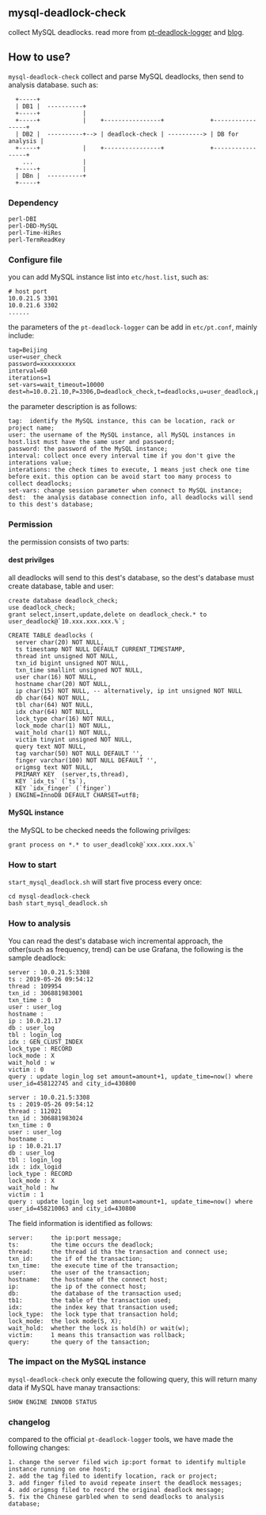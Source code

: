 ## mysql-deadlock-check

collect MySQL deadlocks. read more from [pt-deadlock-logger](https://www.percona.com/doc/percona-toolkit/3.0/pt-deadlock-logger.html) and [blog](https://arstercz.com/%e6%9c%89%e6%95%88%e6%94%b6%e9%9b%86-mysql-%e7%9a%84%e6%ad%bb%e9%94%81%e4%bf%a1%e6%81%af/).

## How to use?

`mysql-deadlock-check` collect and parse MySQL deadlocks, then send to analysis database. such as:
```
  +-----+
  | DB1 |  ----------+
  +-----+            |
  +-----+            |    +----------------+             +-----------------+
  | DB2 |  ----------+--> | deadlock-check | ----------> | DB for analysis |
  +-----+            |    +----------------+             +-----------------+
    ...              |
  +-----+            |
  | DBn |  ----------+
  +-----+

```

### Dependency
```
perl-DBI
perl-DBD-MySQL
perl-Time-HiRes
perl-TermReadKey
```

### Configure file

you can add MySQL instance list into `etc/host.list`, such as:
```
# host port
10.0.21.5 3301
10.0.21.6 3302
......
```
the parameters of the `pt-deadlock-logger` can be add in `etc/pt.conf`, mainly include:
```
tag=Beijing
user=user_check
password=xxxxxxxxxx
interval=60
iterations=1
set-vars=wait_timeout=10000
dest=h=10.0.21.10,P=3306,D=deadlock_check,t=deadlocks,u=user_deadlock,p=xxxxxxxxx
```
the parameter description is as follows:
```
tag:  identify the MySQL instance, this can be location, rack or project name;
user: the username of the MySQL instance, all MySQL instances in host.list must have the same user and password;
password: the password of the MySQL instance;
interval: collect once every interval time if you don't give the interations value;
interations: the check times to execute, 1 means just check one time before exit. this option can be avoid start too many process to collect deadlocks;
set-vars: change session parameter when connect to MySQL instance;
dest:  the analysis database connection info, all deadlocks will send to this dest's database;
```

### Permission

the permission consists of two parts:

#### dest privilges
all deadlocks will send to this dest's database, so the dest's database must create database, table and user:
```
create database deadlock_check;
use deadlock_check;
grant select,insert,update,delete on deadlock_check.* to user_deadlock@`10.xxx.xxx.xxx.%`;

CREATE TABLE deadlocks (
  server char(20) NOT NULL,
  ts timestamp NOT NULL DEFAULT CURRENT_TIMESTAMP,
  thread int unsigned NOT NULL,
  txn_id bigint unsigned NOT NULL,
  txn_time smallint unsigned NOT NULL,
  user char(16) NOT NULL,
  hostname char(20) NOT NULL,
  ip char(15) NOT NULL, -- alternatively, ip int unsigned NOT NULL
  db char(64) NOT NULL,
  tbl char(64) NOT NULL,
  idx char(64) NOT NULL,
  lock_type char(16) NOT NULL,
  lock_mode char(1) NOT NULL,
  wait_hold char(1) NOT NULL,
  victim tinyint unsigned NOT NULL,
  query text NOT NULL,
  tag varchar(50) NOT NULL DEFAULT '',
  finger varchar(100) NOT NULL DEFAULT '',
  origmsg text NOT NULL,
  PRIMARY KEY  (server,ts,thread),
  KEY `idx_ts` (`ts`),
  KEY `idx_finger` (`finger`)
) ENGINE=InnoDB DEFAULT CHARSET=utf8;
```

#### MySQL instance

the MySQL to be checked needs the following privilges:
```
grant process on *.* to user_deadlcok@`xxx.xxx.xxx.%`
```

### How to start

`start_mysql_deadlock.sh` will start five process every once:
```
cd mysql-deadlock-check
bash start_mysql_deadlock.sh
```

### How to analysis

You can read the dest's database wich incremental approach, the other(such as frequency, trend) can be use Grafana, the following is the sample deadlock:
```
server : 10.0.21.5:3308
ts : 2019-05-26 09:54:12
thread : 109954
txn_id : 306881983001
txn_time : 0
user : user_log
hostname :
ip : 10.0.21.17
db : user_log
tbl : login_log
idx : GEN_CLUST_INDEX
lock_type : RECORD
lock_mode : X
wait_hold : w
victim : 0
query : update login_log set amount=amount+1, update_time=now() where user_id=458122745 and city_id=430800

server : 10.0.21.5:3308
ts : 2019-05-26 09:54:12
thread : 112021
txn_id : 306881983024
txn_time : 0
user : user_log
hostname :
ip : 10.0.21.17
db : user_log
tbl : login_log
idx : idx_logid
lock_type : RECORD
lock_mode : X
wait_hold : hw
victim : 1
query : update login_log set amount=amount+1, update_time=now() where user_id=458210063 and city_id=430800
```
The field information is identified as follows:
```
server:     the ip:port message;
ts:         the time occurs the deadlock;
thread:     the thread id tha the transaction and connect use;
txn_id:     the if of the transaction;
txn_time:   the execute time of the transaction;
user:       the user of the transaction;
hostname:   the hostname of the connect host;
ip:         the ip of the connect host;
db:         the database of the transaction used;
tb1:        the table of the transaction used;
idx:        the index key that transaction used;
lock_type:  the lock type that transaction hold;
lock_mode:  the lock mode(S, X);
wait_hold:  whether the lock is hold(h) or wait(w);
victim:     1 means this transaction was rollback;
query:      the query of the tansaction;
```

### The impact on the MySQL instance

`mysql-deadlock-check` only execute the following query, this will return many data if MySQL have manay transactions:
```
SHOW ENGINE INNODB STATUS
```

### changelog

compared to the official `pt-deadlock-logger` tools, we have made the following changes:
```
1. change the server filed wich ip:port format to identify multiple instance running on one host;
2. add the tag filed to identify location, rack or project;
3. add finger filed to avoid repeate insert the deadlock messages;
4. add origmsg filed to record the original deadlock message;
5. fix the Chinese garbled when to send deadlocks to analysis database;
```
